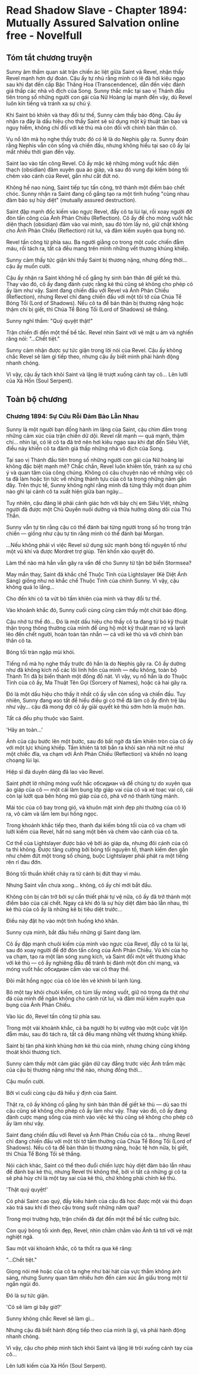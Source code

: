 # Read Shadow Slave - Chapter 1894: Mutually Assured Salvation online free - Novelfull

## Tóm tắt chương truyện

Sunny âm thầm quan sát trận chiến ác liệt giữa Saint và Revel, nhận thấy Revel mạnh hơn dự đoán. Cậu ấy tự nhủ rằng mình có lẽ đã hơi kiêu ngạo sau khi đạt đến cấp Bậc Thăng Hoa (Transcendence), dẫn đến việc đánh giá thấp các nhà vô địch của Song. Sunny thắc mắc tại sao vị Thánh đầu tiên trong số những người con gái của Nữ Hoàng lại mạnh đến vậy, dù Revel luôn kín tiếng và tránh xa sự chú ý.

Khi Saint bỏ khiên và thay đổi tư thế, Sunny cảm thấy báo động. Cậu ấy nhận ra đây là dấu hiệu cho thấy Saint sẽ sử dụng một kỹ thuật tàn bạo và nguy hiểm, không chỉ đối với kẻ thù mà còn đối với chính bản thân cô.

Vụ nổ lớn mà họ nghe thấy trước đó có lẽ là do Nephis gây ra. Sunny đoán rằng Nephis vẫn còn sống và chiến đấu, nhưng không hiểu tại sao cô ấy lại mất nhiều thời gian đến vậy.

Saint lao vào tấn công Revel. Cô ấy mặc kệ những móng vuốt hắc diện thạch (obsidian) đâm xuyên qua áo giáp, và sau đó vung đại kiếm bóng tối chém vào cánh của Revel, gần như cắt đứt nó.

Không hề nao núng, Saint tiếp tục tấn công, trở thành một điềm báo chết chóc. Sunny nhận ra Saint đang cố gắng tạo ra một tình huống "cùng nhau đảm bảo sự hủy diệt" (mutually assured destruction).

Saint đập mạnh đốc kiếm vào ngực Revel, đẩy cô ta lùi lại, rồi xoay người đỡ đòn tấn công của Ảnh Phản Chiếu (Reflection). Cô ấy để cho móng vuốt hắc diện thạch (obsidian) đâm vào vai mình, sau đó tóm lấy nó, giữ chặt không cho Ảnh Phản Chiếu (Reflection) rút lui, và đâm kiếm xuyên qua bụng nó.

Revel tấn công từ phía sau. Ba người giằng co trong một cuộc chiến đẫm máu, rồi tách ra, tất cả đều mang trên mình những vết thương khủng khiếp.

Sunny cảm thấy tức giận khi thấy Saint bị thương nặng, nhưng đồng thời... cậu ấy muốn cười.

Cậu ấy nhận ra Saint không hề cố gắng hy sinh bản thân để giết kẻ thù. Thay vào đó, cô ấy đang đánh cược rằng kẻ thù cũng sẽ không cho phép cô ấy làm như vậy. Saint đang chiến đấu với Revel và Ảnh Phản Chiếu (Reflection), nhưng Revel chỉ đang chiến đấu với một tôi tớ của Chúa Tể Bóng Tối (Lord of Shadows). Nếu cô ta để bản thân bị thương nặng hoặc thậm chí bị giết, thì Chúa Tể Bóng Tối (Lord of Shadows) sẽ thắng.

Sunny nghĩ thầm: "Quỷ quyệt thật!"

Trận chiến đi đến một thế bế tắc. Revel nhìn Saint với vẻ mặt u ám và nghiến răng nói: "...Chết tiệt."

Sunny cảm nhận được sự tức giận trong lời nói của Revel. Cậu ấy không chắc Revel sẽ làm gì tiếp theo, nhưng cậu ấy biết mình phải hành động nhanh chóng.

Vì vậy, cậu ấy tách khỏi Saint và lặng lẽ trượt xuống cánh tay cô... Lên lưỡi của Xà Hồn (Soul Serpent).

## Toàn bộ chương

### Chương 1894: Sự Cứu Rỗi Đảm Bảo Lẫn Nhau

Sunny là một người bạn đồng hành im lặng của Saint, cậu chìm đắm trong những cảm xúc của trận chiến dữ dội. Revel rất mạnh — quá mạnh, thậm chí... nhìn lại, có lẽ cô ta đã trở nên hơi kiêu ngạo sau khi đạt đến Siêu Việt, điều này khiến cô ta đánh giá thấp những nhà vô địch của Song.

Tại sao vị Thánh đầu tiên trong số những người con gái của Nữ hoàng lại không đặc biệt mạnh mẽ? Chắc chắn, Revel luôn khiêm tốn, tránh xa sự chú ý và quan tâm của công chúng. Không có câu chuyện nào về những việc cô ta đã làm hoặc tin tức về những thành tựu của cô ta trong những năm gần đây. Trên thực tế, Sunny không nghĩ rằng mình đã từng thấy một đoạn phim nào ghi lại cảnh cô ta xuất hiện giữa ban ngày...

Tuy nhiên, cậu đáng lẽ phải cảnh giác hơn với bảy chị em Siêu Việt, những người đã được một Chủ Quyền nuôi dưỡng và thừa hưởng dòng dõi của Thú Thần.

Sunny vẫn tự tin rằng cậu có thể đánh bại từng người trong số họ trong trận chiến — giống như cậu tự tin rằng mình có thể đánh bại Morgan.

...Nếu không phải vì việc Revel sử dụng sức mạnh bóng tối nguyên tố như một vũ khí và được Mordret trợ giúp. Tên khốn xảo quyệt đó.

Làm thế nào mà hắn vẫn gây ra vấn đề cho Sunny từ tận bờ biển Stormsea?

May mắn thay, Saint đã khắc chế Thuộc Tính của Lightslayer (Kẻ Diệt Ánh Sáng) giống như nó khắc chế Thuộc Tính của chính Sunny. Vì vậy, cậu không quá lo lắng...

Cho đến khi cô ta vứt bỏ tấm khiên của mình và thay đổi tư thế.

Vào khoảnh khắc đó, Sunny cuối cùng cũng cảm thấy một chút báo động.

Cậu nhớ tư thế đó... Đó là một dấu hiệu cho thấy cô ta đang từ bỏ kỹ thuật thận trọng thông thường của mình để ủng hộ một kỹ thuật man rợ và lạnh lẽo đến chết người, hoàn toàn tàn nhẫn — cả với kẻ thù và với chính bản thân cô ta.

Bóng tối tràn ngập mùi khói.

Tiếng nổ mà họ nghe thấy trước đó hẳn là do Nephis gây ra. Cô ấy dường như đã không kích nổ các lõi linh hồn của mình — nếu không, toàn bộ Thành Trì đã bị biến thành một đống đổ nát. Vì vậy, vụ nổ hẳn là do Thuộc Tính của cô ấy, Ma Thuật Tên Gọi (Sorcery of Names), hoặc cả hai gây ra.

Đó là một dấu hiệu cho thấy ít nhất cô ấy vẫn còn sống và chiến đấu. Tuy nhiên, Sunny đang изо tất để hiểu điều gì có thể đã làm cô ấy đình trệ lâu như vậy... cậu đã mong đợi cô ấy giải quyết kẻ thù sớm hơn là muộn hơn.

Tất cả đều phụ thuộc vào Saint.

'Hãy an toàn...'

Ảnh của cậu bước lên một bước, sau đó bất ngờ đá tấm khiên tròn của cô ấy với một lực khủng khiếp. Tấm khiên tả tơi bắn ra khỏi sàn nhà nứt nẻ như một chiếc đĩa, va chạm với Ảnh Phản Chiếu (Reflection) và khiến nó loạng choạng lùi lại.

Hiệp sĩ đá duyên dáng đã lao vào Revel.

Saint phớt lờ những móng vuốt hắc обсидиан và để chúng tự do xuyên qua áo giáp của cô — một cái làm bung lớp giáp vai của cô và xé toạc vai cô, cái còn lại lướt qua bên hông mũ giáp của cô, phá vỡ nó thành từng mảnh.

Mái tóc của cô bay trong gió, và khuôn mặt xinh đẹp phi thường của cô lộ ra, vô cảm và lấm lem bụi hồng ngọc.

Trong khoảnh khắc tiếp theo, thanh đại kiếm bóng tối của cô va chạm với lưỡi kiếm của Revel, hất nó sang một bên và chém vào cánh của cô ta.

Cơ thể của Lightslayer được bảo vệ bởi áo giáp da, nhưng đôi cánh của cô ta thì không. Được tăng cường bởi bóng tối nguyên tố, thanh kiếm đen gần như chém đứt một trong số chúng, buộc Lightslayer phải phát ra một tiếng rên rỉ đau đớn.

Bóng tối thuần khiết chảy ra từ cánh bị đứt thay vì máu.

Nhưng Saint vẫn chưa xong... không, cô ấy chỉ mới bắt đầu.

Không còn bị cản trở bởi sự cần thiết phải tự vệ nữa, cô ấy đã trở thành một điềm báo của cái chết. Ngay cả khi đó là sự hủy diệt đảm bảo lẫn nhau, thì kẻ thù của cô ấy là những kẻ bị tiêu diệt trước...

Điều này đặt họ vào một tình huống khó khăn.

Sunny cựa mình, bắt đầu hiểu những gì Saint đang làm.

Cô ấy đập mạnh chuôi kiếm của mình vào ngực của Revel, đẩy cô ta lùi lại, sau đó xoay người để đỡ đòn tấn công của Ảnh Phản Chiếu. Vũ khí của họ va chạm, tạo ra một làn sóng xung kích, và Saint đổi một vết thương khác với kẻ thù — cô ấy nghiêng đầu để tránh bị đánh một đòn chí mạng, và móng vuốt hắc обсидиан cắm vào vai cô thay thế.

Đôi mắt hồng ngọc của cô lóe lên vẻ khinh bỉ lạnh lùng.

Bỏ một tay khỏi chuôi kiếm, cô túm lấy móng vuốt, giữ nó trong da thịt như đá của mình để ngăn không cho cánh rút lui, và đâm mũi kiếm xuyên qua bụng của Ảnh Phản Chiếu.

Vào lúc đó, Revel tấn công từ phía sau.

Trong một vài khoảnh khắc, cả ba người họ bị vướng vào một cuộc vật lộn đẫm máu, sau đó tách ra, tất cả đều mang những vết thương khủng khiếp.

Saint bị tàn phá kinh khủng hơn kẻ thù của mình, nhưng chúng cũng không thoát khỏi thương tích.

Sunny cảm thấy một cảm giác giận dữ cay đắng trước việc Ảnh trầm mặc của cậu bị thương nặng như thế nào, nhưng đồng thời...

Cậu muốn cười.

Bởi vì cuối cùng cậu đã hiểu ý định của Saint.

Thật ra, cô ấy không cố gắng hy sinh bản thân để giết kẻ thù — dù sao thì cậu cũng sẽ không cho phép cô ấy làm như vậy. Thay vào đó, cô ấy đang đánh cược mạng sống của mình vào việc kẻ thù cũng sẽ không cho phép cô ấy làm như vậy.

Saint đang chiến đấu với Revel và Ảnh Phản Chiếu của cô ta... nhưng Revel chỉ đang chiến đấu với một tôi tớ tầm thường của Chúa Tể Bóng Tối (Lord of Shadows). Nếu cô ta để bản thân bị thương nặng, hoặc tệ hơn nữa, bị giết, thì Chúa Tể Bóng Tối sẽ thắng.

Nói cách khác, Saint có thể theo đuổi chiến lược hủy diệt đảm bảo lẫn nhau để đánh bại kẻ thù, nhưng Revel thì không thể, bởi vì tất cả những gì cô ta sẽ phá hủy chỉ là một tay sai của kẻ thù, chứ không phải chính kẻ thù.

'Thật quỷ quyệt!'

Có phải Saint cao quý, đầy kiêu hãnh của cậu đã học được một vài thủ đoạn xảo trá sau khi đi theo cậu trong suốt những năm qua?

Trong mọi trường hợp, trận chiến đã đạt đến một thế bế tắc cưỡng bức.

Con quỷ bóng tối xinh đẹp, Revel, nhìn chằm chằm vào Ảnh tả tơi với vẻ mặt nghiệt ngã.

Sau một vài khoảnh khắc, cô ta thốt ra qua kẽ răng:

"...Chết tiệt."

Giọng nói mê hoặc của cô ta nghe như bài hát của vực thẳm không ánh sáng, nhưng Sunny quan tâm nhiều hơn đến cảm xúc ẩn giấu trong một từ ngắn ngủi đó.

Đó là sự tức giận.

'Cô sẽ làm gì bây giờ?'

Sunny không chắc Revel sẽ làm gì...

Nhưng cậu đã biết hành động tiếp theo của mình là gì, và phải hành động nhanh chóng.

Vì vậy, cậu cho phép mình tách khỏi Saint và lặng lẽ trôi xuống cánh tay của cô...

Lên lưỡi kiếm của Xà Hồn (Soul Serpent).